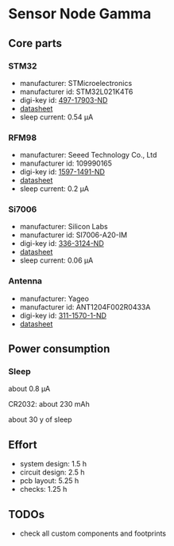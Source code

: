 # Sensor Node Gamma

## Core parts

### STM32
  * manufacturer: STMicroelectronics
  * manufacturer id: STM32L021K4T6
  * digi-key id: [497-17903-ND](https://www.digikey.de/product-detail/de/stmicroelectronics/STM32L021K4T6/497-17903-ND)
  * [datasheet](http://www.st.com/content/ccc/resource/technical/document/datasheet/86/a6/5f/95/33/50/4e/d6/DM00206858.pdf/files/DM00206858.pdf/jcr:content/translations/en.DM00206858.pdf)
  * sleep current: 0.54 µA

### RFM98
  * manufacturer: Seeed Technology Co., Ltd
  * manufacturer id: 109990165
  * digi-key id: [1597-1491-ND](https://www.digikey.de/product-detail/de/seeed-technology-co-ltd/109990165/1597-1491-ND)
  * [datasheet](https://github.com/SeeedDocument/RFM95-98_LoRa_Module/blob/master/RFM95_96_97_98_DataSheet.pdf)
  * sleep current: 0.2 µA

### Si7006
  * manufacturer: Silicon Labs
  * manufacturer id: SI7006-A20-IM
  * digi-key id: [336-3124-ND](https://www.digikey.de/product-detail/de/silicon-labs/SI7006-A20-IM/336-3124-ND)
  * [datasheet](https://www.silabs.com/Support%20Documents%2fTechnicalDocs%2fSi7006-A20.pdf)
  * sleep current: 0.06 µA

### Antenna
  * manufacturer: Yageo
  * manufacturer id: ANT1204F002R0433A
  * digi-key id: [311-1570-1-ND](https://www.digikey.de/product-detail/de/yageo/ANT1204F002R0433A/311-1570-1-ND)
  * [datasheet](http://www.yageo.com/documents/recent/An_SMD_UHF_433_1204_0.pdf)

## Power consumption

### Sleep

about 0.8 µA

CR2032: about 230 mAh

about 30 y of sleep

## Effort
  * system design: 1.5 h
  * circuit design: 2.5 h
  * pcb layout: 5.25 h
  * checks: 1.25 h

## TODOs
  * check all custom components and footprints
